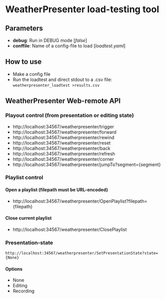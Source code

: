 
WeatherPresenter load-testing tool
==================================

Parameters
----------
* __debug__: Run in DEBUG mode [_false_]
* __conffile__: Name of a config-file to load [_loadtest.yaml_]


How to use
----------
* Make a config file
* Run the loadtest and direct stdout to a .csv file: `weatherpresenter_loadtest >results.csv`


WeatherPresenter Web-remote API
-------------------------------

### Playout control (from presentation or editing state)
* http://localhost:34567/weatherpresenter/trigger
* http://localhost:34567/weatherpresenter/forward
* http://localhost:34567/weatherpresenter/rewind
* http://localhost:34567/weatherpresenter/reset
* http://localhost:34567/weatherpresenter/back
* http://localhost:34567/weatherpresenter/refresh
* http://localhost:34567/weatherpresenter/corner
* http://localhost:34567/weatherpresenter/jumpTo?segment={segment}

### Playlist control
#### Open a playlist (filepath must be URL-encoded)
* http://localhost:34567/weatherpresenter/OpenPlaylist?filepath={filepath}

#### Close current playlist
* http://localhost:34567/weatherpresenter/ClosePlaylist

### Presentation-state
```
http://localhost:34567/weatherpresenter/SetPresentationState?state={None}
```

#### Options
* None
* Editing
* Recording 
